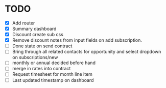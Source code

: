 # TODO

 - [x] Add router
 - [x] Summary dashboard
 - [x] Discount create sub css
 - [x] Remove discount notes from input fields on add subscription.
 - [ ] Done state on send contract
 - [ ] Bring through all related contacts for opportunity and select dropdown on subscriptions/new
 - [ ] monthly or annual decided before hand
 - [ ] merge in rates into contract
 - [ ] Request timesheet for month line item
 - [ ] Last updated timestamp on dashboard
